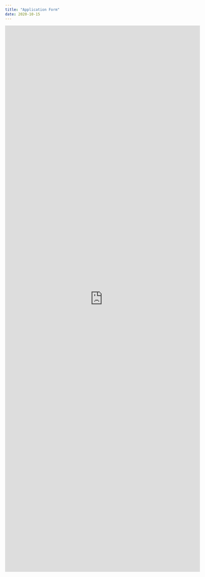 ```yaml
---
title: "Application Form"
date: 2020-10-15
---
```

<iframe src="https://docs.google.com/forms/d/e/1FAIpQLSf4hXaRNOvrA7DSprvqnJTnVun8YuyiW9qKZHmyu2H7dAC9JA/viewform?embedded=true" width="640" height="1789" frameborder="0" marginheight="0" marginwidth="0">Loading…</iframe>